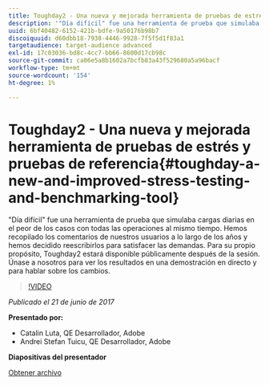 ```yaml
---
title: Toughday2 - Una nueva y mejorada herramienta de pruebas de estrés y pruebas de referencia
description: '"Día difícil" fue una herramienta de prueba que simulaba cargas diarias en el peor de los casos con todas las operaciones al mismo tiempo. Hemos recopilado los comentarios de nuestros usuarios a lo largo de los años y hemos decidido reescribirlos para satisfacer las demandas.'
uuid: 6bf40482-6152-421b-bdfe-9a50176b98b7
discoiquuid: d60dbb18-7938-4446-9928-7f5f5d1f83a1
targetaudience: target-audience advanced
exl-id: 17c03036-bd8c-4cc7-bb66-8600d17cb98c
source-git-commit: ca06e5a8b1602a7bcfb83a43f529680a5a96bacf
workflow-type: tm+mt
source-wordcount: '154'
ht-degree: 1%

---
```


# Toughday2 - Una nueva y mejorada herramienta de pruebas de estrés y pruebas de referencia{#toughday-a-new-and-improved-stress-testing-and-benchmarking-tool}

&quot;Día difícil&quot; fue una herramienta de prueba que simulaba cargas diarias en el peor de los casos con todas las operaciones al mismo tiempo. Hemos recopilado los comentarios de nuestros usuarios a lo largo de los años y hemos decidido reescribirlos para satisfacer las demandas. Para su propio propósito, Toughday2 estará disponible públicamente después de la sesión. Únase a nosotros para ver los resultados en una demostración en directo y para hablar sobre los cambios.

>[!VIDEO](https://video.tv.adobe.com/v/18935/?quality=9)

*Publicado el 21 de junio de 2017*

**Presentado por:**

* Catalin Luta, QE Desarrollador, Adobe
* Andrei Stefan Tuicu, QE Desarrollador, Adobe

**Diapositivas del presentador**

[Obtener archivo](assets/aem-gems-toughday2.pdf)
<!--
[Get back to the Overview](https://helpx.adobe.com/experience-manager/kt/eseminars/gems/aem-index.html)
-->
